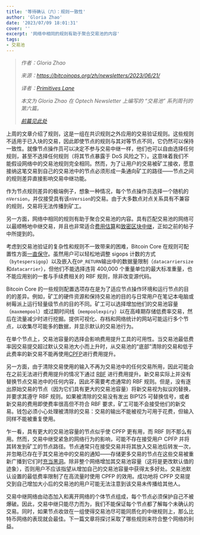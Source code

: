 ```yaml
---
title: '等待确认（六）：规则一致性'
author: 'Gloria Zhao'
date: '2023/07/09 18:01:31'
cover: ''
excerpt: '网络中相同的规则有助于聚合交易池的内容'
tags:
- 交易池
---
```



> *作者：Gloria Zhao*
>
> *来源：<https://bitcoinops.org/zh/newsletters/2023/06/21/>*
>
> *译者：[Primitives Lane](https://github.com/PrimitivesLane)*
>
> *本文为 Gloria Zhao 在 Optech Newsletter 上编写的 “交易池” 系列周刊的第六篇。*
>
> *[前篇见此处](https://www.btcstudy.org/2023/07/05/waiting-for-confirmation-5-policy-for-protection-of-node-resources/)*



上周的文章介绍了规则，这是一组在共识规则之外应用的交易验证规则。这些规则不适用于已入块的交易，因此即使节点的规则与其对等节点不同，它仍然可以保持一致性。就像节点操作员可以决定不参与交易中继一样，他们也可以自由选择任何规则，甚至不选择任何规则（将其节点暴露于 DoS 风险之下）。这意味着我们不能假设网络中的交易池规则完全相同。然而，为了让用户的交易被矿工接收，愿意接纳这笔交易到自己的交易池中的节点必须形成一条通向矿工的路径——节点之间的规则差异直接影响交易中继功能。

作为节点规则差异的极端例子，想象一种情况，每个节点操作员选择一个随机的`nVersion`，并仅接受具有该`nVersion`的交易。由于大多数点对点关系具有不兼容的规则，交易将无法传播到矿工。

另一方面，网络中相同的规则有助于聚合交易池的内容。具有匹配交易池的网络可以最顺畅地中继交易，并且也非常适合[费用估算](https://bitcoinops.org/zh/newsletters/2023/06/07/#等待确认-4费率估算)和[致密区块中继](https://bitcoinops.org/zh/newsletters/2023/05/17/#等待确认-1-我们为什么需要一个交易池)，正如之前的帖子中所提到的。

考虑到交易池验证的复杂性和规则不一致带来的困难，Bitcoin Core 在规则可配置性方面[一直保守](https://lists.linuxfoundation.org/pipermail/bitcoin-dev/2022-October/021116.html)。虽然用户可以轻松地调整 sigops 计数的方式（`bytespersigop`）以及嵌入在`OP_RETURN`输出中的数据量限制（`datacarriersize`和`datacarrier`），但他们不能选择违背 400,000 个重量单位的最大标准重量，也不能应用别的一套与手续费相关的 RBF 规则，除非改变源代码。

Bitcoin Core 的一些规则配置选项存在是为了适应节点操作环境和运行节点的目的的差异。例如，矿工的硬件资源和保持交易池的目的与日常用户在笔记本电脑或树莓派上运行轻量级节点的目的不同。矿工可以选择增加他们的交易池容量（`maxmempool`）或过期时间线（`mempoolexpiry`）以在高峰期存储低费率交易，然后在流量减少时进行挖掘。提供可视化、存档和网络统计的网站可能运行多个节点，以收集尽可能多的数据，并显示默认的交易池行为。

在单个节点上，交易池容量的选择会影响费用提升工具的可用性。当交易池最低费率因交易提交超过默认交易池大小而上升时，从交易池的“底部”清除的交易和低于此费率的新交易不能再使用[CPFP](https://bitcoinops.org/en/topics/cpfp/)进行费用提升。

另一方面，由于清除交易使用的输入不再为交易池中的任何交易所用，因此可能会在之前无法进行费用提升的情况下通过 [RBF](https://bitcoinops.org/en/topics/replace-by-fee/) 进行费用提升。新交易实际上并没有替换节点交易池中的任何内容，因此不需要考虑通常的 RBF 规则。但是，没有逐出原始交易的节点（因为它们具有更大的交易池容量）将新交易视为拟议的替换，并要求其遵守 RBF 规则。如果被清除的交易没有发出 BIP125 可替换信号，或者新交易的费用即使费率很高但不符合 RBF 要求，矿工可能不会接受他们的新交易。钱包必须小心处理被清除的交易：交易的输出不能被视为可用于花费，但输入同样不能被重复使用。

乍一看，具有更大的交易池容量的节点似乎使 CPFP 更有用，而 RBF 则不那么有用。然而，交易中继受紧急的网络行为的影响，可能不存在接受用户 CPFP 并将其转发到矿工的节点路径。节点通常只在接受交易并将其放入交易池后转发一次，并忽略已存在于其交易池中的交易的通知——存储更多交易的节点在这些交易被重新广播到它们时[充当黑洞](https://bitcoin.stackexchange.com/questions/118137/how-does-it-contribute-to-the-bitcoin-network-when-i-run-a-node-with-a-bigger-th)。除非整个网络增加其交易池容量（这将是更改默认值的迹象），否则用户不应该指望从增加自己的交易池容量中获得太多好处。交易池默认设置的最低费率限制了在高流量时使用 CPFP 的效用。成功地将 CPFP 交易提交到自己增加大小后的交易池的用户可能无法注意到该交易未传播给其他人。

交易中继网络由动态加入和离开网络的个体节点组成，每个节点必须保护自己不被爆破。因此，交易中继只能尽力而为，我们不能保证每个节点都了解每个未确认的交易。同时，如果节点收敛在一组使得交易池尽可能同质化的中继规则上，那么比特币网络的表现就会最佳。下一篇文章将探讨采取了哪些规则来符合整个网络的利益。